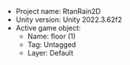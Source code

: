 <!-- UNITY CODE ASSIST INSTRUCTIONS START -->
- Project name: RtanRain2D
- Unity version: Unity 2022.3.62f2
- Active game object:
  - Name: floor (1)
  - Tag: Untagged
  - Layer: Default
<!-- UNITY CODE ASSIST INSTRUCTIONS END -->